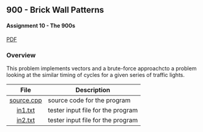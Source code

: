 ## 900 - Brick Wall Patterns
#### Assignment 10 - The 900s
[PDF](https://github.com/sgilliland/4883-Programming_Techniques-Gilliland/blob/main/Assignments/P900/900.pdf)

### Overview

This problem implements vectors and a brute-force approachcto a problem looking at the similar timing of cycles for a given series of traffic lights.

| File | Description |
| :----: | ----------- |
| [source.cpp](https://github.com/sgilliland/4883-Programming_Techniques-Gilliland/blob/main/Assignments/P900/source.cpp) |  source code for the program |
| [in1.txt](https://github.com/sgilliland/4883-Programming_Techniques-Gilliland/blob/main/Assignments/P900/in1.txt) |  tester input file for the program |
| [in2.txt](https://github.com/sgilliland/4883-Programming_Techniques-Gilliland/blob/main/Assignments/P900/in1.txt) |  tester input file for the program |